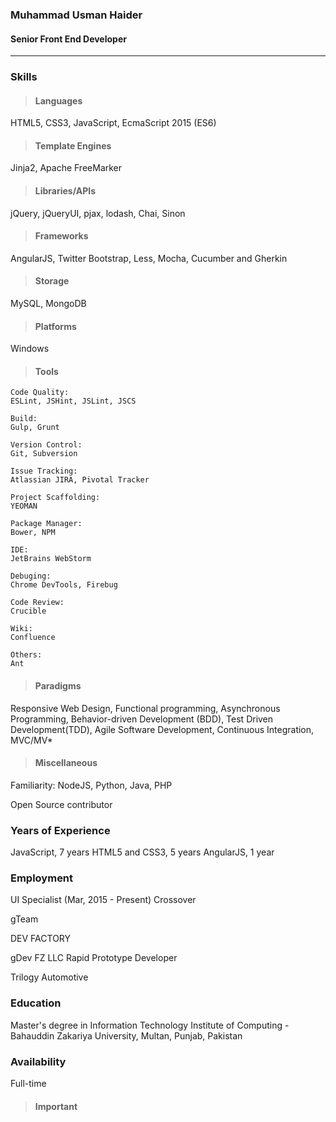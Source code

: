 ### Muhammad Usman Haider 
#### Senior Front End Developer
---

### Skills ###

> #### Languages ####

HTML5, CSS3, JavaScript, EcmaScript 2015 (ES6)

> #### Template Engines ####

Jinja2, Apache FreeMarker

> #### Libraries/APIs ####

jQuery, jQueryUI, pjax, lodash, Chai, Sinon

> #### Frameworks ####

AngularJS, Twitter Bootstrap, Less, Mocha, Cucumber and Gherkin

> #### Storage ####

MySQL, MongoDB
 
> #### Platforms ####

Windows

> #### Tools ####

    Code Quality:
    ESLint, JSHint, JSLint, JSCS
    
    Build:
    Gulp, Grunt
    
    Version Control:
    Git, Subversion
    
    Issue Tracking:
    Atlassian JIRA, Pivotal Tracker
    
    Project Scaffolding:
    YEOMAN
    
    Package Manager:
    Bower, NPM
    
    IDE:
    JetBrains WebStorm
    
    Debuging:
    Chrome DevTools, Firebug
    
    Code Review:
    Crucible
    
    Wiki:
    Confluence
    
    Others:
    Ant


> #### Paradigms ####

Responsive Web Design, Functional programming, Asynchronous Programming, Behavior-driven Development (BDD), Test Driven Development(TDD), Agile Software Development, Continuous Integration, MVC/MV*

> #### Miscellaneous ####

Familiarity:
NodeJS, Python, Java, PHP

Open Source contributor

### Years of Experience ###

JavaScript, 7 years
HTML5 and CSS3, 5 years 
AngularJS, 1 year

### Employment ###
UI Specialist (Mar, 2015 - Present) 
Crossover

gTeam

DEV FACTORY

gDev FZ LLC
Rapid Prototype Developer

Trilogy Automotive

### Education ###

Master's degree in Information Technology
Institute of Computing - Bahauddin Zakariya University, Multan, Punjab, Pakistan

### Availability ###
Full-time


> #### Important ####